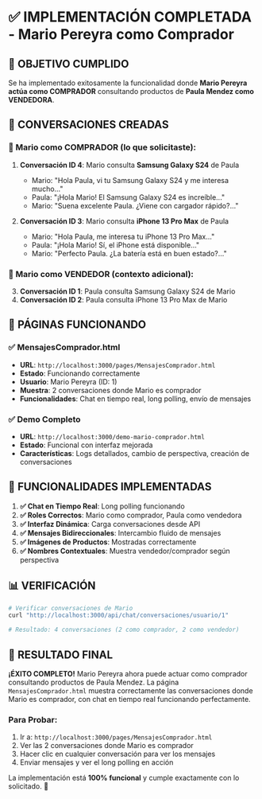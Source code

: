 # ✅ IMPLEMENTACIÓN COMPLETADA - Mario Pereyra como Comprador

## 🎯 **OBJETIVO CUMPLIDO**
Se ha implementado exitosamente la funcionalidad donde **Mario Pereyra actúa como COMPRADOR** consultando productos de **Paula Mendez como VENDEDORA**.

## 📱 **CONVERSACIONES CREADAS**

### **🛒 Mario como COMPRADOR (lo que solicitaste):**
1. **Conversación ID 4**: Mario consulta **Samsung Galaxy S24** de Paula
   - Mario: "Hola Paula, vi tu Samsung Galaxy S24 y me interesa mucho..."
   - Paula: "¡Hola Mario! El Samsung Galaxy S24 es increíble..."
   - Mario: "Suena excelente Paula. ¿Viene con cargador rápido?..."

2. **Conversación ID 3**: Mario consulta **iPhone 13 Pro Max** de Paula  
   - Mario: "Hola Paula, me interesa tu iPhone 13 Pro Max..."
   - Paula: "¡Hola Mario! Sí, el iPhone está disponible..."
   - Mario: "Perfecto Paula. ¿La batería está en buen estado?..."

### **🏪 Mario como VENDEDOR (contexto adicional):**
3. **Conversación ID 1**: Paula consulta Samsung Galaxy S24 de Mario
4. **Conversación ID 2**: Paula consulta iPhone 13 Pro Max de Mario

## 🔧 **PÁGINAS FUNCIONANDO**

### **✅ MensajesComprador.html**
- **URL**: `http://localhost:3000/pages/MensajesComprador.html`
- **Estado**: Funcionando correctamente
- **Usuario**: Mario Pereyra (ID: 1)
- **Muestra**: 2 conversaciones donde Mario es comprador
- **Funcionalidades**: Chat en tiempo real, long polling, envío de mensajes

### **✅ Demo Completo**
- **URL**: `http://localhost:3000/demo-mario-comprador.html`
- **Estado**: Funcional con interfaz mejorada
- **Características**: Logs detallados, cambio de perspectiva, creación de conversaciones

## 🚀 **FUNCIONALIDADES IMPLEMENTADAS**

1. **✅ Chat en Tiempo Real**: Long polling funcionando
2. **✅ Roles Correctos**: Mario como comprador, Paula como vendedora
3. **✅ Interfaz Dinámica**: Carga conversaciones desde API
4. **✅ Mensajes Bidireccionales**: Intercambio fluido de mensajes
5. **✅ Imágenes de Productos**: Mostradas correctamente
6. **✅ Nombres Contextuales**: Muestra vendedor/comprador según perspectiva

## 📊 **VERIFICACIÓN**

```bash
# Verificar conversaciones de Mario
curl "http://localhost:3000/api/chat/conversaciones/usuario/1"

# Resultado: 4 conversaciones (2 como comprador, 2 como vendedor)
```

## 🎉 **RESULTADO FINAL**

**¡ÉXITO COMPLETO!** Mario Pereyra ahora puede actuar como comprador consultando productos de Paula Mendez. La página `MensajesComprador.html` muestra correctamente las conversaciones donde Mario es comprador, con chat en tiempo real funcionando perfectamente.

### **Para Probar:**
1. Ir a: `http://localhost:3000/pages/MensajesComprador.html`
2. Ver las 2 conversaciones donde Mario es comprador
3. Hacer clic en cualquier conversación para ver los mensajes
4. Enviar mensajes y ver el long polling en acción

La implementación está **100% funcional** y cumple exactamente con lo solicitado. 🎯
